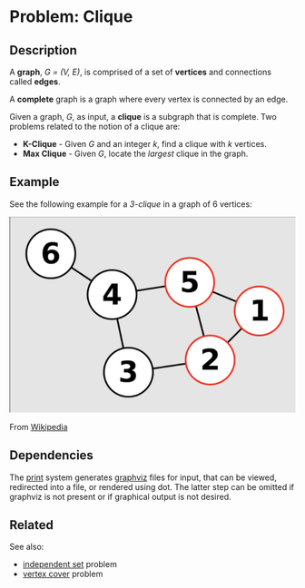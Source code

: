 # Problem: Clique


## Description

A **graph**, *G = (V, E)*, is comprised of a set of **vertices** and connections called **edges**.

A **complete** graph is a graph where every vertex is connected by an edge.

Given a graph, *G*, as input, a **clique** is a subgraph that is complete. Two problems related to the notion of a clique are:
* **K-Clique** - Given *G* and an integer *k*, find a clique with *k* vertices.
* **Max Clique** - Given *G*, locate the *largest* clique in the graph.

## Example
See the following example for a *3-clique* in a graph of 6 vertices:

![Graph with a 3-clique](images/6n-graf-clique.svg.png)

From [Wikipedia](https://en.wikipedia.org/wiki/Clique_problem#Definitions)

## Dependencies
The [print](print/) system generates [graphviz](https://graphviz.org/) files for input, that can be viewed, redirected into a file, or rendered using dot. The latter step can be omitted if graphviz is not present or if graphical output is not desired. 

## Related
See also:
* [independent set](https://github.com/joshuaguerin/Answer-Set-Programming-Algorithms/tree/master/Independent_Set) problem
* [vertex cover](https://github.com/joshuaguerin/Answer-Set-Programming-Algorithms/tree/master/Vertex-Cover) problem